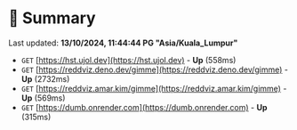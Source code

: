 # 📖 Summary
Last updated: **13/10/2024, 11:44:44 PG "Asia/Kuala_Lumpur"**

- `GET` [https://hst.ujol.dev](https://hst.ujol.dev) - **Up** (558ms)
- `GET` [https://reddviz.deno.dev/gimme](https://reddviz.deno.dev/gimme) - **Up** (2732ms)
- `GET` [https://reddviz.amar.kim/gimme](https://reddviz.amar.kim/gimme) - **Up** (569ms)
- `GET` [https://dumb.onrender.com](https://dumb.onrender.com) - **Up** (315ms)
